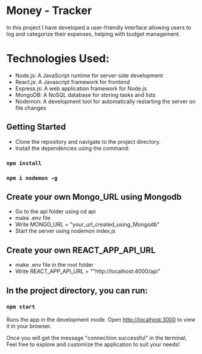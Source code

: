 # Money - Tracker
In this project I have developed a user-friendly interface allowing users to log and categorize their expenses, helping with budget management.

# Technologies Used:
* Node.js: A JavaScript runtime for server-side development
* React.js: A Javascript framework for frontend
* Express.js: A web application framework for Node.js
* MongoDB: A NoSQL database for storing tasks and lists
* Nodemon: A development tool for automatically restarting the server on file changes

## Getting Started

* Clone the repository and navigate to the project directory.
* Install the dependencies using the command:
### `npm install`
### `npm i nodemon -g`

## Create your own Mongo_URL using Mongodb 
* Go to the api folder using cd api
* make .env file
* Write MONGO_URL = "your_url_created_using_Mongodb"
* Start the server using nodemon index.js

## Create your own REACT_APP_API_URL
* make .env file in the root folder
* Write REACT_APP_API_URL = ""http://localhost:4000/api"

## In the project directory, you can run:
### `npm start`
Runs the app in the development mode.
Open [http://localhost:3000](http://localhost:3000) to view it in your browser.



Once you will get the message "connectiion successful" in the terminal, Feel free to explore and customize the application to suit your needs!
